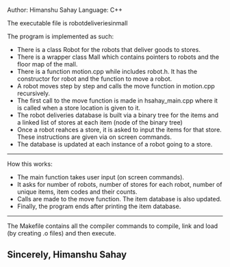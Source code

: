 Author: Himanshu Sahay
Language: C++

The executable file is robotdeliveriesinmall

The program is implemented as such:
- There is a class Robot for the robots that deliver goods to stores. 
- There is a wrapper class Mall which contains pointers to robots and the floor map of the mall.
- There is a function motion.cpp while includes robot.h. It has the constructor for robot and the function to move a robot. 
- A robot moves step by step and calls the move function in motion.cpp recursively.
- The first call to the move function is made in hsahay_main.cpp where it is called when a store location is given to it. 
- The robot deliveries database is built via a binary tree for the items and a linked list of stores at each item (node of the binary tree)
- Once a robot reahces a store, it is asked to input the items for that store. These instructions are given via on screen commands. 
- The database is updated at each instance of a robot going to a store. 
-------------------------------------------------------------------------------------------------------------------
How this works: 
- The main function takes user input (on screen commands).
- It asks for number of robots, number of stores for each robot, number of unique items, item codes and their counts.
- Calls are made to the move function. The item database is also updated.
- Finally, the program ends after printing the item database. 
-------------------------------------------------------------------------------------------------------------------
The Makefile contains all the compiler commands to compile, link and load (by creating .o files) and then execute.

Sincerely,
Himanshu Sahay
-------------------------------------------------------------------------------------------------------------------
